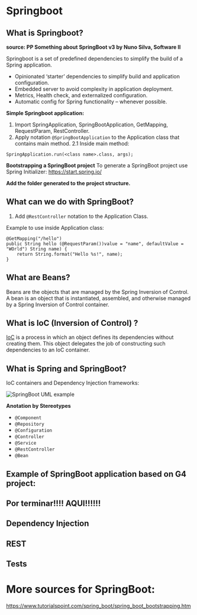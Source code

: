# Springboot


## What is Springboot?

 **source: PP Something about SpringBoot v3 by Nuno Silva, Software II**

Springboot is a set of predefined dependencies to simplify the build of a Spring application.

- Opinionated ‘starter’ dependencies to simplify build and application
configuration.
- Embedded server to avoid complexity in application deployment.
- Metrics, Health check, and externalized configuration.
- Automatic config for Spring functionality – whenever possible.

**Simple Springboot application:**
1. Import SpringApplication, SpringBootApplication, GetMapping, RequestParam, RestController.
2. Apply notation `@SpringBootApplication` to the Application class that contains main method.
2.1 Inside main method:
```
SpringApplication.run(<class name>.class, args);
```

**Bootstrapping a SpringBoot project**
To generate a SpringBoot project use Spring Initializer:
https://start.spring.io/

**Add the folder generated to the project structure.**

## What can we do with SpringBoot?
1. Add `@RestController` notation to the Application Class.

Example to use inside Application class:
```
@GetMapping("/hello")
public String hello (@RequestParam())value = "name", defaultValue = "WOrld") String name) {
	return String.format("Hello %s!", name);
}
```

## What are Beans?
Beans are the objects that are managed by  the Spring Inversion of Control. A bean is an object that is instantiated, assembled, and otherwise
managed by a Spring Inversion of Control container.

## What is IoC (Inversion of Control) ?
 [IoC](https://www.baeldung.com/inversion-control-and-dependency-injection-in-spring) is a process in which an object defines
its dependencies without creating them. This object delegates the job of
constructing such dependencies to an IoC container.



## What is Spring and SpringBoot?

IoC containers and Dependency Injection frameworks:

![SpringBoot UML example](images/springbootexamplecdandsd.png)

**Anotation by Stereotypes**
- `@Component`
- `@Repository`
- `@Configuration`
- `@Controller`
- `@Service`
- `@RestController`
- `@Bean`


## Example of SpringBoot application based on G4 project:

**Por terminar!!!! AQUI!!!!!!**
------------------------------


## Dependency Injection

## REST

## Tests

# More sources for SpringBoot:
https://www.tutorialspoint.com/spring_boot/spring_boot_bootstrapping.htm